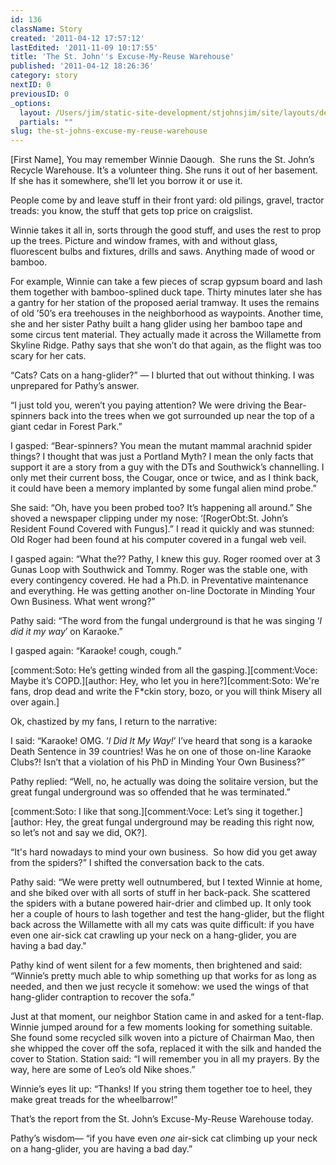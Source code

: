 ```yaml
---
id: 136
className: Story
created: '2011-04-12 17:57:12'
lastEdited: '2011-11-09 10:17:55'
title: 'The St. John''s Excuse-My-Reuse Warehouse'
published: '2011-04-12 18:26:36'
category: story
nextID: 0
previousID: 0
_options:
  layout: /Users/jim/static-site-development/stjohnsjim/site/layouts/default.static.ttml
  partials: ""
slug: the-st-johns-excuse-my-reuse-warehouse
---
```

<p>[First Name], You may remember Winnie Daough.  She runs the St. John’s Recycle Warehouse.  It’s a volunteer thing.  She runs it out of her basement.  If she has it somewhere, she’ll let you borrow it or use it.</p>
<p>People come by and leave stuff in their front yard: old pilings, gravel, tractor treads: you know, the stuff that gets top price on craigslist.</p>
<p>Winnie takes it all in, sorts through the good stuff, and uses the rest to prop up the trees.  Picture and window frames, with and without glass, fluorescent bulbs and fixtures, drills and saws.  Anything made of wood or bamboo.</p>
<p>For example, Winnie can take a few pieces of scrap gypsum board and lash them together with bamboo-splined duck tape.  Thirty minutes later she has a gantry for her station of the proposed aerial tramway.  It uses the remains of old ’50’s era treehouses in the neighborhood as waypoints.  Another time, she and her sister Pathy built a hang glider using her bamboo tape and some circus tent material.  They actually made it across the Willamette from Skyline Ridge.  Pathy says that she won’t do that again, as the flight was too scary for her cats.</p>
<p>“Cats?  Cats on a hang-glider?”  — I blurted that out without thinking.  I was unprepared for Pathy’s answer.</p>
<p>“I just told you, weren’t you paying attention?  We were driving the Bear-spinners back into the trees when we got surrounded up near the top of a giant cedar in Forest Park.”</p>
<p>I gasped: “Bear-spinners?  You mean the mutant mammal arachnid spider things?  I thought that was just a Portland Myth?  I mean the only facts that support it are a story from a guy with the DTs and Southwick’s channelling.  I only met their current boss, the Cougar, once or twice, and as I think back, it could have been a memory implanted by some fungal alien mind probe.”</p>
<p>She said: “Oh, have you been probed too?  It’s happening all around.”  She shoved a newspaper clipping under my nose: ‘[RogerObt:St. John’s Resident Found Covered with Fungus].”  I read it quickly and was stunned:  Old Roger had been found at his computer covered in a fungal web veil.</p>
<p>I gasped again: “What the??  Pathy,  I knew this guy.  Roger roomed over at 3 Gunas Loop with Southwick and Tommy.  Roger was the stable one, with every contingency covered.  He had a Ph.D. in Preventative maintenance and everything.  He was getting another on-line Doctorate in Minding Your Own Business.  What went wrong?”</p>
<p>Pathy said: “The word from the fungal underground is that he was singing ‘<em>I did it my way</em>’ on Karaoke.”</p>
<p>I gasped again: “Karaoke! cough, cough.”</p>
<p>[comment:Soto: He’s getting winded from all the gasping.][comment:Voce: Maybe it’s COPD.][author: Hey, who let you in here?][comment:Soto: We're fans, drop dead and write the F*ckin story, bozo, or you will think Misery all over again.]</p>
<p>Ok, chastized by my fans, I return to the narrative:</p>
<p>I said: “Karaoke! OMG.  ‘<em>I Did It My Way!</em>’ I’ve heard that song is a karaoke Death Sentence in 39 countries!  Was he on one of those on-line Karaoke Clubs?!  Isn’t that a violation of his PhD in Minding Your Own Business?”</p>
<p>Pathy replied: “Well, no, he actually was doing the solitaire version, but the great fungal underground was so offended that he was terminated.”</p>
<p>[comment:Soto: I like that song.][comment:Voce: Let’s sing it together.][author: Hey, the great fungal underground may be reading this right now, so let’s not and say we did, OK?].</p>
<p>“It's hard nowadays to mind your own business.  So how did you get away from the spiders?” I shifted the conversation back to the cats.</p>
<p>Pathy said: “We were pretty well outnumbered, but I texted Winnie at home, and she biked over with all sorts of stuff in her back-pack.  She scattered the spiders with a butane powered hair-drier and climbed up.  It only took her a couple of hours to lash together and test the hang-glider, but the flight back across the Willamette with all my cats was quite difficult: if you have even one air-sick cat crawling up your neck on a hang-glider, you are having a bad day."</p>
<p>Pathy kind of went silent for a few moments, then brightened and said:  “Winnie’s pretty much able to whip something up that works for as long as needed, and then we just recycle it somehow: we used the wings of that hang-glider contraption to recover the sofa.”</p>
<p>Just at that moment, our neighbor Station came in and asked for a tent-flap.  Winnie jumped around for a few moments looking for something suitable.  She found some recycled silk woven into a picture of Chairman Mao, then she whipped the cover off the sofa, replaced it with the silk and handed the cover to Station.  Station said: “I will remember you in all my prayers.  By the way, here are some of Leo’s old Nike shoes.”</p>
<p>Winnie’s eyes lit up:  “Thanks! If you string them together toe to heel, they make great treads for the wheelbarrow!”</p>
<p>That’s the report from the St. John’s Excuse-My-Reuse Warehouse today.</p>
<p>Pathy’s wisdom— “if you have even <em>one</em> air-sick cat climbing up your neck on a hang-glider, you are having a bad day.”</p>